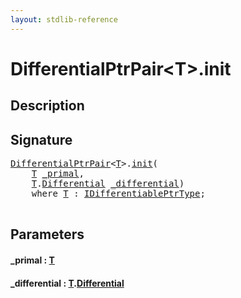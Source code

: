 ```yaml
---
layout: stdlib-reference
---
```


# DifferentialPtrPair\<T\>\.init

## Description





## Signature 

<pre>
<a href="../types/differentialptrpair-0cf/index.html" class="code_type">DifferentialPtrPair</a>&lt;<a href="../types/differentialptrpair-0cf/index.html#typeparam-T" class="code_type">T</a>&gt;.<a href="init.html">init</a>(
    <a href="../types/differentialptrpair-0cf/index.html#typeparam-T" class="code_type">T</a> <a href="init.html#decl-_primal" class="code_param">_primal</a>,
    <a href="../types/differentialptrpair-0cf/index.html#typeparam-T" class="code_type">T</a>.<a href=".html" class="code_type">Differential</a> <a href="init.html#decl-_differential" class="code_param">_differential</a>)
    <span class='code_keyword'>where</span> <a href="../types/differentialptrpair-0cf/index.html#typeparam-T" class="code_type">T</a> : <a href="../interfaces/idifferentiableptrtype-01fi/index.html" class="code_type">IDifferentiablePtrType</a>;

</pre>

## Parameters

####  <a id="decl-_primal"></a>\_primal  : [T](../types/differentialptrpair-0cf/index.html#typeparam-T)
####  <a id="decl-_differential"></a>\_differential  : [T](../types/differentialptrpair-0cf/index.html#typeparam-T)\.[Differential](.html)

